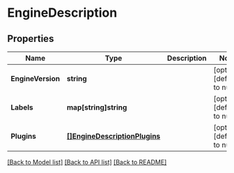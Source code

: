 # EngineDescription

## Properties
Name | Type | Description | Notes
------------ | ------------- | ------------- | -------------
**EngineVersion** | **string** |  | [optional] [default to null]
**Labels** | **map[string]string** |  | [optional] [default to null]
**Plugins** | [**[]EngineDescriptionPlugins**](EngineDescription_Plugins.md) |  | [optional] [default to null]

[[Back to Model list]](../README.md#documentation-for-models) [[Back to API list]](../README.md#documentation-for-api-endpoints) [[Back to README]](../README.md)


